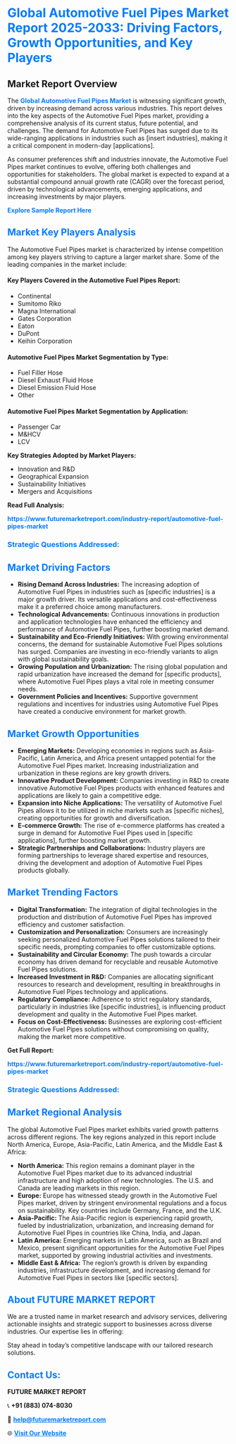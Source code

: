 <h1 style="color: #007BFF;">Global Automotive Fuel Pipes Market Report 2025-2033: Driving Factors, Growth Opportunities, and Key Players</h1>

<section id="overview">
<h2>Market Report Overview</h2>
<p>The <a href="https://www.futuremarketreport.com/industry-report/automotive-fuel-pipes-market" style="color: #007BFF; text-decoration: none;"><strong>Global Automotive Fuel Pipes Market</strong></a> is witnessing significant growth, driven by increasing demand across various industries. This report delves into the key aspects of the Automotive Fuel Pipes market, providing a comprehensive analysis of its current status, future potential, and challenges. The demand for Automotive Fuel Pipes has surged due to its wide-ranging applications in industries such as [insert industries], making it a critical component in modern-day [applications].</p>
<p>As consumer preferences shift and industries innovate, the Automotive Fuel Pipes market continues to evolve, offering both challenges and opportunities for stakeholders. The global market is expected to expand at a substantial compound annual growth rate (CAGR) over the forecast period, driven by technological advancements, emerging applications, and increasing investments by major players.</p>
</section>

<section id="overview">
<p><a href="https://www.futuremarketreport.com/request-sample/reportId=86926" style="color: #007BFF; text-decoration: none;"><strong>Explore Sample Report Here</strong></a></p>
</section>

<section id="key-players">
<h2 style="color: #007BFF;">Market Key Players Analysis</h2>
<p>The Automotive Fuel Pipes market is characterized by intense competition among key players striving to capture a larger market share. Some of the leading companies in the market include:</p>
<h4>Key Players Covered in the Automotive Fuel Pipes Report:</h4>
<ul><li>Continental</li><li>Sumitomo Riko</li><li>Magna International</li><li>Gates Corporation</li><li>Eaton</li><li>DuPont</li><li>Keihin Corporation</li></ul>
<h4>Automotive Fuel Pipes Market Segmentation by Type:</h4>
<ul><li>Fuel Filler Hose</li><li>Diesel Exhaust Fluid Hose</li><li>Diesel Emission Fluid Hose</li><li>Other</li></ul>

<h4>Automotive Fuel Pipes Market Segmentation by Application:</h4>
<ul><li>Passenger Car</li><li>M&amp;HCV</li><li>LCV</li></ul>
<p><strong>Key Strategies Adopted by Market Players:</strong></p>
<ul>
<li>Innovation and R&D</li>
<li>Geographical Expansion</li>
<li>Sustainability Initiatives</li>
<li>Mergers and Acquisitions</li>
</ul>
</section>

<section>
<p><strong>Read Full Analysis: </strong></p><a href="https://www.futuremarketreport.com/industry-report/automotive-fuel-pipes-market" style="color: #007BFF; text-decoration: none;"><strong>https://www.futuremarketreport.com/industry-report/automotive-fuel-pipes-market</strong></a>
<h3 style="color: #007BFF;">Strategic Questions Addressed:</h3>
</section>

<section id="driving-factors">
<h2 style="color: #007BFF;">Market Driving Factors</h2>
<ul>
<li><strong>Rising Demand Across Industries:</strong> The increasing adoption of Automotive Fuel Pipes in industries such as [specific industries] is a major growth driver. Its versatile applications and cost-effectiveness make it a preferred choice among manufacturers.</li>
<li><strong>Technological Advancements:</strong> Continuous innovations in production and application technologies have enhanced the efficiency and performance of Automotive Fuel Pipes, further boosting market demand.</li>
<li><strong>Sustainability and Eco-Friendly Initiatives:</strong> With growing environmental concerns, the demand for sustainable Automotive Fuel Pipes solutions has surged. Companies are investing in eco-friendly variants to align with global sustainability goals.</li>
<li><strong>Growing Population and Urbanization:</strong> The rising global population and rapid urbanization have increased the demand for [specific products], where Automotive Fuel Pipes plays a vital role in meeting consumer needs.</li>
<li><strong>Government Policies and Incentives:</strong> Supportive government regulations and incentives for industries using Automotive Fuel Pipes have created a conducive environment for market growth.</li>
</ul>
</section>

<section id="growth-opportunities">
<h2 style="color: #007BFF;">Market Growth Opportunities</h2>
<ul>
<li><strong>Emerging Markets:</strong> Developing economies in regions such as Asia-Pacific, Latin America, and Africa present untapped potential for the Automotive Fuel Pipes market. Increasing industrialization and urbanization in these regions are key growth drivers.</li>
<li><strong>Innovative Product Development:</strong> Companies investing in R&D to create innovative Automotive Fuel Pipes products with enhanced features and applications are likely to gain a competitive edge.</li>
<li><strong>Expansion into Niche Applications:</strong> The versatility of Automotive Fuel Pipes allows it to be utilized in niche markets such as [specific niches], creating opportunities for growth and diversification.</li>
<li><strong>E-commerce Growth:</strong> The rise of e-commerce platforms has created a surge in demand for Automotive Fuel Pipes used in [specific applications], further boosting market growth.</li>
<li><strong>Strategic Partnerships and Collaborations:</strong> Industry players are forming partnerships to leverage shared expertise and resources, driving the development and adoption of Automotive Fuel Pipes products globally.</li>
</ul>
</section>

<section id="trending-factors">
<h2 style="color: #007BFF;">Market Trending Factors</h2>
<ul>
<li><strong>Digital Transformation:</strong> The integration of digital technologies in the production and distribution of Automotive Fuel Pipes has improved efficiency and customer satisfaction.</li>
<li><strong>Customization and Personalization:</strong> Consumers are increasingly seeking personalized Automotive Fuel Pipes solutions tailored to their specific needs, prompting companies to offer customizable options.</li>
<li><strong>Sustainability and Circular Economy:</strong> The push towards a circular economy has driven demand for recyclable and reusable Automotive Fuel Pipes solutions.</li>
<li><strong>Increased Investment in R&D:</strong> Companies are allocating significant resources to research and development, resulting in breakthroughs in Automotive Fuel Pipes technology and applications.</li>
<li><strong>Regulatory Compliance:</strong> Adherence to strict regulatory standards, particularly in industries like [specific industries], is influencing product development and quality in the Automotive Fuel Pipes market.</li>
<li><strong>Focus on Cost-Effectiveness:</strong> Businesses are exploring cost-efficient Automotive Fuel Pipes solutions without compromising on quality, making the market more competitive.</li>
</ul>
</section>

<section>
<p><strong>Get Full Report: </strong></p><a href="https://www.futuremarketreport.com/industry-report/automotive-fuel-pipes-market" style="color: #007BFF; text-decoration: none;"><strong>https://www.futuremarketreport.com/industry-report/automotive-fuel-pipes-market</strong></a>
<h3 style="color: #007BFF;">Strategic Questions Addressed:</h3>
</section>


<section id="regional-analysis">
<h2 style="color: #007BFF;">Market Regional Analysis</h2>
<p>The global Automotive Fuel Pipes market exhibits varied growth patterns across different regions. The key regions analyzed in this report include North America, Europe, Asia-Pacific, Latin America, and the Middle East & Africa:</p>
<ul>
<li><strong>North America:</strong> This region remains a dominant player in the Automotive Fuel Pipes market due to its advanced industrial infrastructure and high adoption of new technologies. The U.S. and Canada are leading markets in this region.</li>
<li><strong>Europe:</strong> Europe has witnessed steady growth in the Automotive Fuel Pipes market, driven by stringent environmental regulations and a focus on sustainability. Key countries include Germany, France, and the U.K.</li>
<li><strong>Asia-Pacific:</strong> The Asia-Pacific region is experiencing rapid growth, fueled by industrialization, urbanization, and increasing demand for Automotive Fuel Pipes in countries like China, India, and Japan.</li>
<li><strong>Latin America:</strong> Emerging markets in Latin America, such as Brazil and Mexico, present significant opportunities for the Automotive Fuel Pipes market, supported by growing industrial activities and investments.</li>
<li><strong>Middle East & Africa:</strong> The region’s growth is driven by expanding industries, infrastructure development, and increasing demand for Automotive Fuel Pipes in sectors like [specific sectors].</li>
</ul>
</section>

<footer>
<h2 style="color: #007BFF;">About FUTURE MARKET REPORT</h2>
<p>We are a trusted name in market research and advisory services, delivering actionable insights and strategic support to businesses across diverse industries. Our expertise lies in offering:</p>

<p>Stay ahead in today’s competitive landscape with our tailored research solutions.</p>

<h2 style="color: #007BFF;">Contact Us:</h2>
<p><strong>FUTURE MARKET REPORT</strong></p>
<p>📞 <strong>+91 (883) 074-8030</strong></p>
<p>📧 <strong><a href="mailto:help@futuremarketreport.com" style="color: #007BFF;">help@futuremarketreport.com</a></strong></p>
<p>🌐 <strong><a href="https://www.futuremarketreport.com/" style="color: #007BFF;">Visit Our Website</a></strong></p>
</footer>